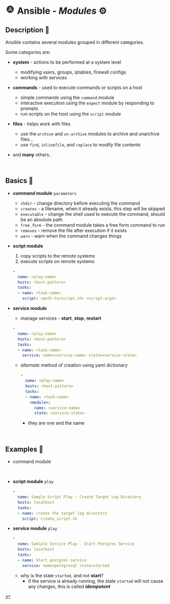 # <img src="../../assets/img/ansible.png" width="30px"> **Ansible** - ***Modules*** ⚙️

## **Description** 👀

Ansible contains several modules grouped in different categories.

Some categories are:

* **system** - actions to be performed at a system level
  * modifying users, groups, iptables, firewall configs
  * working with services

* **commands** - used to execute commands or scripts on a host
  * simple commands using the `command` module
  * interactive execution using the `expect` module by responding to prompts
  * run scripts on the host using the `script` module

* **files** - helps work with files
  * use the `archive` and `un-archive` modules to archive and unarchive files...
  * use `find`, `inlinefile`, and `replace` to modify file contents

* and **many** others..

<br />

## **Basics** 📝

* ***command module*** `parameters`
  * `chdir` - change directory before executing the command
  * `creates` - a filename, when it already exists, this step will be skipped
  * `executable` - change the shell used to execute the command, should be an absolute path
  * `free_form` - the command module takes a free form command to run
  * `removes` - remove the file after execution if it exists
  * `warn` - warn when the command changes things 

* **script module**
  1. copy scripts to the remote systems
  2. execute scripts on remote systems

  ```yaml
  - 
    name: <play-name>
    hosts: <host-pattern>
    tasks:
    - name: <task-name>
      script: <path-to/script.sh> <script-args>
  ```

* **service module**
  * manage services - **start**, **stop**, **restart**

  ```yaml
  - 
    name: <play-name>
    hosts: <host-pattern>
    tasks:
    - name: <task-name>
      service: name=<service-name> state=<service-state>
  ```

  * *alternate* method of creation using yaml dictionary

    ```yaml
    - 
      name: <play-name>
      hosts: <host-pattern>
      tasks:
      - name: <task-name>
        <module>:
          name: <service-name>
          state: <service-state>
    ```

    * they are one and the same

<br />

## **Examples** 🧩

* command module 

<br />

* **script module** `play`

  ```yaml
  - 
    name: Sample Script Play - Create Target Log Directory
    hosts: localhost
    tasks:
    - name: create the target log directory
      script: create_script.sh 
  ```

* **service module** `play`

  ```yaml
  - 
    name: Samlple Service Play - Start Postgres Service
    hosts: localhost
    tasks:
    - name: Start postgres service
      service: name=postgresql state=started
  ```

  * why is the state `started`, and not **start**?
    * if the service is already running, the state `started` will not cause any changes, this is called ***idempotent***

[↩️](../README.md)
